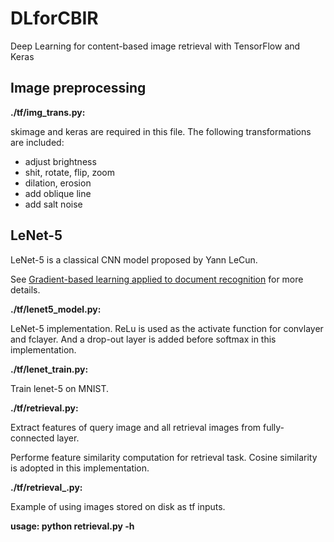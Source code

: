 # DLforCBIR
Deep Learning for content-based image retrieval with TensorFlow and Keras

## Image preprocessing

**./tf/img_trans.py:**

skimage and keras are required in this file. The following transformations are included:

- adjust brightness
- shit, rotate, flip, zoom
- dilation, erosion
- add oblique line
- add salt noise


## LeNet-5
LeNet-5 is a classical CNN model proposed by Yann LeCun. 

See [Gradient-based learning applied to document recognition](https://ieeexplore.ieee.org/abstract/document/726791/) for more details.

**./tf/lenet5_model.py:**

LeNet-5 implementation. ReLu is used as the activate function for convlayer and fclayer. And a drop-out layer is added before softmax in this implementation.

**./tf/lenet_train.py:**

Train lenet-5 on MNIST.

**./tf/retrieval.py:**

Extract features of query image and all retrieval images from fully-connected layer.

Performe feature similarity computation for retrieval task. Cosine similarity is adopted in this implementation.

**./tf/retrieval_.py:**

Example of using images stored on disk as tf inputs.

**usage: python retrieval.py -h**
